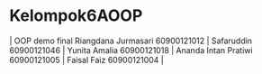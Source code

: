 # Kelompok6AOOP
| OOP demo final
Riangdana Jurmasari 60900121012 |
Safaruddin 60900121046 |
Yunita Amalia 60900121018 |
Ananda Intan Pratiwi 60900121005 |
Faisal Faiz 60900121004 |
